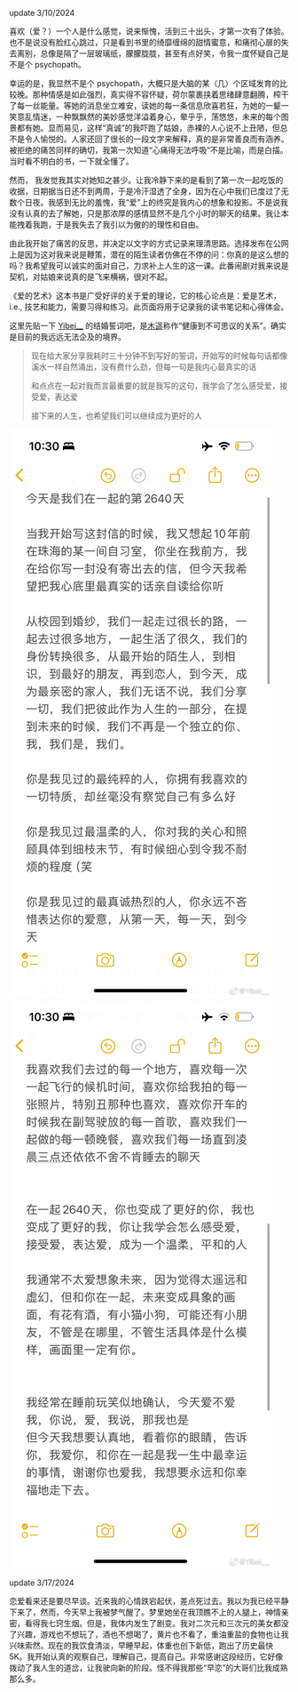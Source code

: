 update 3/10/2024

喜欢（爱？）一个人是什么感觉，说来惭愧，活到三十出头，才第一次有了体验。也不是说没有脸红心跳过，只是看到书里的绮靡缠绵的甜情蜜意，和痛彻心扉的失去离别，总像是隔了一层玻璃纸，朦朦胧胧，甚至有点好笑，令我一度怀疑自己是不是个 psychopath。

幸运的是，我显然不是个 psychopath，大概只是大脑的某（几）个区域发育的比较晚。那种情感是如此强烈，真实得不容怀疑，荷尔蒙裹挟着思绪肆意翻腾，榨干了每一丝能量。等她的消息坐立难安，读她的每一条信息欣喜若狂，为她的一颦一笑意乱情迷，一种飘飘然的美妙感觉洋溢着身心，晕乎乎，荡悠悠，未来的每个图景都有她。显而易见，这样“真诚”的我吓跑了姑娘，赤裸的人心说不上丑陋，但总不是令人愉悦的。人家还回了很长的一段文字来解释，真的是非常善良而有涵养。被拒绝的痛苦同样的确切，我第一次知道“心痛得无法呼吸”不是比喻，而是白描。当时看不明白的书，一下就全懂了。

然而， 我发觉我其实对她知之甚少。让我冷静下来的是看到了第一次一起吃饭的收据，日期据当日还不到两周，于是冷汗湿透了全身，因为在心中我们已度过了无数个日夜。我感到无比的羞愧，我“爱"上的终究是我内心的想象和投影。不是说我没有认真的去了解她，只是那浓厚的感情显然不是几个小时的聊天的结果。我让本能拽着我跑，于是我失去了我引以为傲的的理性和自由。

由此我开始了痛苦的反思，并决定以文字的方式记录来理清思路。选择发布在公网上是因为这对我来说是鞭策，潜在的陌生读者仿佛在不停的问：你真的是这么想的吗？我希望我可以诚实的面对自己，力求补上人生的这一课。此番闹剧对我来说是契机，对姑娘来说真的是飞来横祸，很对不起。

《爱的艺术》这本书是广受好评的关于爱的理论，它的核心论点是：爱是艺术，i.e., 技艺和能力，需要习得和练习。此页面将用于记录我的读书笔记和心得体会。


这里先贴一下 [Yibei__](https://m.weibo.cn/detail/5010506228959726) 的结婚誓词吧，是[木遥](https://m.weibo.cn/detail/5010516240764425)称作“健康到不可思议的关系”。确实是目前的我远远无法企及的境界。

> 现在给大家分享我耗时三十分钟不到写好的誓词，开始写的时候每句话都像溪水一样自然涌出，没有费什么劲，但每一句是我内心最真实的话
> 
> 和点点在一起对我而言最重要的就是我写的这句，我学会了怎么感受爱，接受爱，表达爱
> 
> 接下来的人生，也希望我们可以继续成为更好的人

![誓词1](/docs/assets/64ab81fegy1hnm9q6cvvjj20wi1yc4he.jpg)
![誓词2](/docs/assets/64ab81fegy1hnm9q6rr55j20wi1ycasn.jpg)

update 3/17/2024

恋爱看来还是要尽早谈。近来我的心情跌宕起伏，差点死过去。我以为我已经平静下来了，然而，今天早上我被梦气醒了。梦里她坐在我顶瞧不上的人腿上，神情亲密，看得我七窍生烟。但是，我体内发生了剧变。我对二次元和三次元的美女都没了兴趣，游戏也不想玩了，酒也不想喝了，黄片也不看了，重油重盐的食物也让我兴味索然。现在的我饮食清淡，早睡早起，体重也创下新低，跑出了历史最快5K。我开始认真的观察自己，理解自己，提高自己。非常感谢这段经历，它好像拨动了我人生的道岔，让我驶向新的阶段。怪不得我那些“早恋”的大哥们比我成熟那么多。